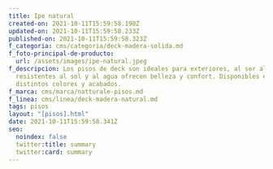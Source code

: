 ```yaml
---
title: Ipe natural
created-on: 2021-10-11T15:59:58.190Z
updated-on: 2021-10-11T15:59:58.233Z
published-on: 2021-10-11T15:59:58.323Z
f_categoria: cms/categoria/deck-madera-solida.md
f_foto-principal-de-producto:
  url: /assets/images/ipe-natural.jpeg
f_descripcion: Los pisos de deck son ideales para exteriores, al ser altamente
  resistentes al sol y al agua ofrecen belleza y confort. Disponibles en
  distintos colores y acabados.
f_marca: cms/marca/natturale-pisos.md
f_linea: cms/linea/deck-madera-natural.md
tags: pisos
layout: "[pisos].html"
date: 2021-10-11T15:59:58.341Z
seo:
  noindex: false
  twitter:title: summary
  twitter:card: summary
---
```

